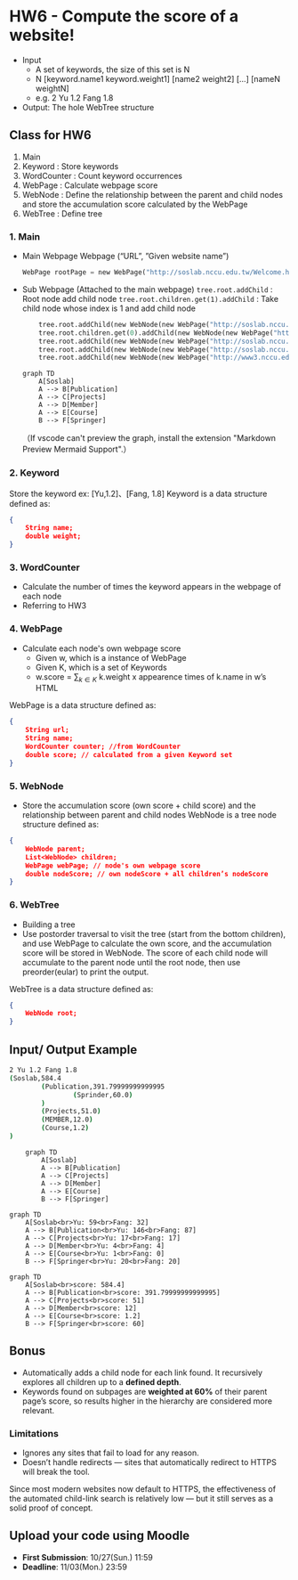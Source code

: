 # HW6 - Compute the score of a website!
- Input
    - A set of keywords, the size of this set is N
    - N [keyword.name1 keyword.weight1] [name2 weight2] […] [nameN weightN] 
    - e.g. 2 Yu 1.2 Fang 1.8
- Output: The hole WebTree structure

## Class for HW6
1. Main
2. Keyword : Store keywords
3. WordCounter : Count keyword occurrences
4. WebPage : Calculate webpage score
5. WebNode : Define the relationship between the parent and child nodes and store the accumulation score calculated by the WebPage
6. WebTree : Define tree

### 1. Main
- Main Webpage
    Webpage (“URL”, ”Given website name”)
    ```python
    WebPage rootPage = new WebPage("http://soslab.nccu.edu.tw/Welcome.html", "Soslab");
    ```
- Sub Webpage (Attached to the main webpage)
    `tree.root.addChild` : Root node add child node
    `tree.root.children.get(1).addChild` : Take child node whose index is 1 and add child node
    ```python
		tree.root.addChild(new WebNode(new WebPage("http://soslab.nccu.edu.tw/Publications.html","Publication")));
		tree.root.children.get(0).addChild(new WebNode(new WebPage("https://link.springer.com/book/10.1007/978-3-319-68670-7", "Sprinder")));
		tree.root.addChild(new WebNode(new WebPage("http://soslab.nccu.edu.tw/Projects.html","Projects")));
		tree.root.addChild(new WebNode(new WebPage("http://soslab.nccu.edu.tw/Members.html", "MEMBER")));
		tree.root.addChild(new WebNode(new WebPage("http://www3.nccu.edu.tw/~yuf/course.htm","Course")));
    ```
    ```mermaid
    graph TD
        A[Soslab]
        A --> B[Publication]
        A --> C[Projects]
        A --> D[Member]
        A --> E[Course]
        B --> F[Springer]
    ```
    （If vscode can't preview the graph, install the extension "Markdown Preview Mermaid Support".）



### 2. Keyword
Store the keyword
ex: [Yu,1.2]、[Fang, 1.8]
Keyword is a data structure defined as:
```json
{
    String name;
    double weight;
}
```
### 3. WordCounter
- Calculate the number of times the keyword appears in the webpage of each node
- Referring to HW3

### 4. WebPage
- Calculate each node's own webpage score
    - Given w, which is a instance of WebPage
    - Given K, which is a set of Keywords
    - w.score = $\sum_{k \in K}$  k.weight x appearence times of k.name in w’s HTML

WebPage is a data structure defined as:
```json
{
    String url;
    String name;
    WordCounter counter; //from WordCounter
    double score; // calculated from a given Keyword set
}
```
### 5. WebNode
- Store the accumulation score (own score + child score) and the relationship between parent and child nodes
WebNode is a tree node structure defined as:
```json
{
    WebNode parent;
    List<WebNode> children;
    WebPage webPage; // node's own webpage score
    double nodeScore; // own nodeScore + all children’s nodeScore
}
```
### 6. WebTree
- Building a tree
- Use postorder traversal to visit the tree (start from the bottom children), and use WebPage to calculate the own score, and the accumulation score will be stored in WebNode. The score of each child node will accumulate to the parent node until the root node, then use preorder(eular) to print the output.

WebTree is a data structure defined as:
```json
{
    WebNode root;
}
```

## Input/ Output Example
```bash
2 Yu 1.2 Fang 1.8
(Soslab,584.4
        (Publication,391.79999999999995
                (Sprinder,60.0)
        )
        (Projects,51.0)
        (MEMBER,12.0)
        (Course,1.2)
)
```

```mermaid
    graph TD
        A[Soslab]
        A --> B[Publication]
        A --> C[Projects]
        A --> D[Member]
        A --> E[Course]
        B --> F[Springer]
```
```mermaid
graph TD
    A[Soslab<br>Yu: 59<br>Fang: 32]
    A --> B[Publication<br>Yu: 146<br>Fang: 87]
    A --> C[Projects<br>Yu: 17<br>Fang: 17]
    A --> D[Member<br>Yu: 4<br>Fang: 4]
    A --> E[Course<br>Yu: 1<br>Fang: 0]
    B --> F[Springer<br>Yu: 20<br>Fang: 20]
```
```mermaid
graph TD
    A[Soslab<br>score: 584.4]
    A --> B[Publication<br>score: 391.79999999999995]
    A --> C[Projects<br>score: 51]
    A --> D[Member<br>score: 12]
    A --> E[Course<br>score: 1.2]
    B --> F[Springer<br>score: 60]
```

## Bonus
- Automatically adds a child node for each link found. It recursively explores all children up to a **defined depth**.
- Keywords found on subpages are **weighted at 60%** of their parent page’s score, so results higher in the hierarchy are considered more relevant.

### Limitations
- Ignores any sites that fail to load for any reason.
- Doesn’t handle redirects — sites that automatically redirect to HTTPS will break the tool.

Since most modern websites now default to HTTPS, the effectiveness of the automated child-link search is relatively low — but it still serves as a solid proof of concept.



## Upload your code using Moodle
- **First Submission**: 10/27(Sun.) 11:59
- **Deadline**: 11/03(Mon.) 23:59
